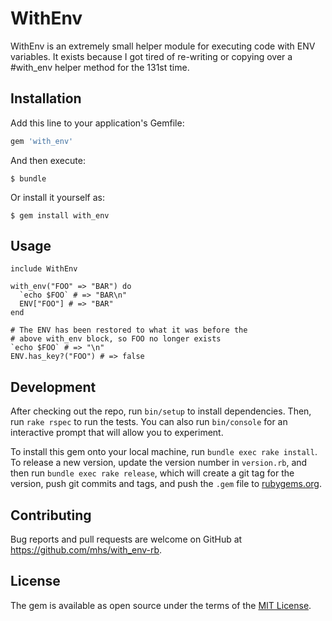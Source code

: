 # WithEnv

WithEnv is an extremely small helper module for executing code with ENV variables. It exists because
I got tired of re-writing or copying over a #with_env helper method for the 131st time.


## Installation

Add this line to your application's Gemfile:

```ruby
gem 'with_env'
```

And then execute:

    $ bundle

Or install it yourself as:

    $ gem install with_env

## Usage

```
include WithEnv

with_env("FOO" => "BAR") do
  `echo $FOO` # => "BAR\n"
  ENV["FOO"] # => "BAR"
end

# The ENV has been restored to what it was before the
# above with_env block, so FOO no longer exists
`echo $FOO` # => "\n"
ENV.has_key?("FOO") # => false
```

## Development

After checking out the repo, run `bin/setup` to install dependencies. Then, run `rake rspec` to run the tests. You can also run `bin/console` for an interactive prompt that will allow you to experiment.

To install this gem onto your local machine, run `bundle exec rake install`. To release a new version, update the version number in `version.rb`, and then run `bundle exec rake release`, which will create a git tag for the version, push git commits and tags, and push the `.gem` file to [rubygems.org](https://rubygems.org).

## Contributing

Bug reports and pull requests are welcome on GitHub at https://github.com/mhs/with_env-rb.


## License

The gem is available as open source under the terms of the [MIT License](http://opensource.org/licenses/MIT).
